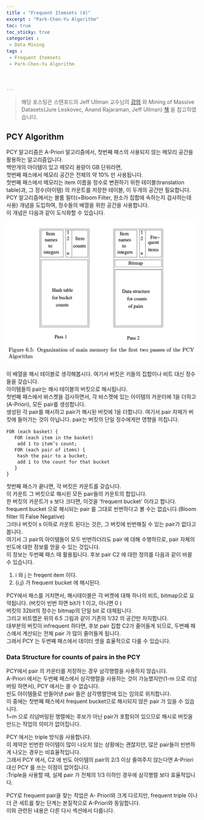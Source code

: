 ```yaml
---
title : "Frequent Itemsets (4)"
excerpt : "Park-Chen-Yu Algorithm"
toc: true
toc_sticky: true
categories :	
 - Data Mining
tags :
 - Frequent Itemsets
 - Park-Chen-Yu Algorithm



---
```


> 해당 포스팅은 스탠포드의 Jeff Ullman 교수님의 [강의](https://www.youtube.com/playlist?list=PLLssT5z_DsK9JDLcT8T62VtzwyW9LNepV&app=desktop) 와 Mining of Massive Datasets(Jure Leskovec, Anand Rajaraman, Jeff Ullman) [책](http://www.mmds.org/) 을 참고하였습니다.

## PCY Algorithm 

PCY 알고리즘은 A-Priori 알고리즘에서, 첫번째 패스의 사용되지 않는 메모리 공간을 활용하는 알고리즘입니다.  
백만개의 아이템이 있고 메모리 용량이 GB 단위라면,  
첫번째 패스에서 메모리 공간은 전체의 약 10% 만 사용됩니다.   
첫번째 패스에서 메모리는 item 이름을 정수로 변환하기 위한 테이블(translation table)과, 그 정수(아이템) 의 카운트를 저장한 테이블, 이 두개의 공간만 필요합니다.  
PCY 알고리즘에서는 블룸 필터(=Bloom Filter, 원소가 집합에 속하는지 검사하는데 사용) 개념을 도입하여, 정수들의 배열을 위한 공간을 사용합니다.  
이 개념은 다음과 같이 도식화할 수 있습니다.

<img src="/assets/img/DM/06.Frequent Itemsets.assets/image-20200712164045952.png" alt="image-20200712164045952" style="zoom:50%;" />

이 배열을 해시 테이블로 생각해봅시다. 여기서 버킷은 키들의 집합이나 비트 대신 정수들을 갖습니다.  
아이템들의 pair는 해시 테이블의 버킷으로 해시됩니다.  
첫번째 패스에서 바스켓을 검사하면서, 각 바스켓에 있는 아이템의 카운터에 1을 더하고(A-Priori), 모든 pair를 생성합니다.  
생성된 각 pair를 해시하고 pair가 해시된 버킷에 1을 더합니다. 여기서 pair 자체가 버킷에 들어가는 것이 아닙니다. pair는 버킷의 단일 정수에게만 영향을 끼칩니다. 

```sudo
FOR (each basket) {
   FOR (each item in the basket)
    add 1 to item’s count;
   FOR (each pair of items) {
    hash the pair to a bucket;
    add 1 to the count for that bucket
   }
}
```



첫번째 패스가 끝나면, 각 버킷은 카운트를 갖습니다.  
이 카운트 그 버킷으로 해시된 모든 pair들의 카운트의 합입니다.  
한 버킷의 카운트가 s 보다 크다면, 이것을 'frequent bucket' 이라고 합니다.  
frequent bucket 으로 해시되는 pair 를 그대로 빈번하다고 볼 수는 없습니다.(Bloom filter 의 False Negative)  
그러나 버킷이 s 이하로 카운트 된다는 것은, 그 버킷에 빈번해질 수 있는 pair가 없다고 봅니다.  
여기서 그 pair의 아이템들이 모두 빈번하더라도 pair 에 대해 수행하므로, pair 자체의 빈도에 대한 정보를 얻을 수 있는 것입니다.   
이 정보는 두번째 패스 때 활용됩니다. 후보 pair C2 에 대한 정의를 다음과 같이 바꿀 수 있습니다.

1. i 와 j 는 freqent item 이다. 
2. {i,j} 가 frequent bucket 에 해시된다.

PCY에서 패스를 거치면서, 해시테이블은 각 버켓에 대해 하나의 비트, bitmap으로 요약됩니다. (버킷이 빈번 하면 bit가 1 이고, 아니면 0 )  
버킷의 32bit의 정수는 bitmap의 단일 bit 로 대체됩니다.   
그리고 비트맵은 위의 6.5 그림과 같이 기존의 1/32 의 공간만 차지합니다.  
대부분의 버킷이 infrequent 하다면, 후보 pair 집합 C2가 줄어들게 되므로, 두번째 패스에서 계산되는 전체 pair 가 많이 줄어들게 됩니다.   
그래서 PCY 는 두번째 패스에서 데이터 셋을 효율적으로 다룰 수 있습니다. 

### Data Structure for counts of pairs in the PCY

PCY에서 pair 의 카운터를 저장하는 경우 삼각행렬을 사용하지 않습니다.  
A-Priori 에서는 두번째 패스에서 삼각행렬을 사용하는 것이 가능했지만(1-m 으로 리넘버링 하면서), PCY 에서는 쓸 수 없습니다.   
빈도 아이템들로 만들어낸 pair 들은  삼각행렬안에 있는 임의로 위치합니다.   
이 중에는 첫번째 패스에서 frequent bucket으로  해시되지 않은 pair 가 있을 수 있습니다.   
1~m 으로 리넘버링된 행렬에는 후보가 아닌 pair가 포함되어 있으므로 해시로 버킷을 만드는 작업의 의미가 없어집니다. 

PCY 에서는 triple 방식을 사용합니다.  
이 제약은 빈번한 아이템이 많이 나오지 않는 상황에는 괜찮지만, 많은 pair들이 빈번하게 나오는 경우는 비효율적입니다.  
그래서 PCY 에서, C2 에 빈도 아이템의 pair의 2/3 이상 줄여주지 않는다면 A-Priori 대신 PCY 를 쓰는 이점이 없어집니다.  
:Triple을 사용할 때, 실제 pair 가 전체의 1/3 이하인 경우에 삼각행렬 보다 효율적입니다.

PCY로 frequent pair을 찾는 작업은 A- Priori와 크게 다르지만, frequent triple 이나 더 큰 세트를 찾는 단계는 본질적으로 A-Priori와 동일합니다.   
이와 관련된 내용은 다른 다시 섹션에서 다룹니다.